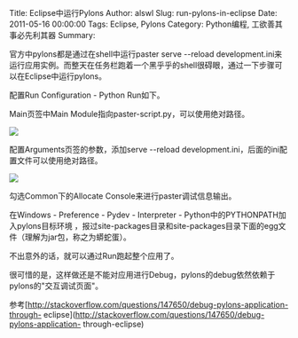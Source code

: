 Title: Eclipse中运行Pylons
Author: alswl
Slug: run-pylons-in-eclipse
Date: 2011-05-16 00:00:00
Tags: Eclipse, Pylons
Category: Python编程, 工欲善其事必先利其器
Summary: 

官方中pylons都是通过在shell中运行paster serve --reload
development.ini来运行应用实例。而整天在任务栏跑着一个黑乎乎的shell很碍眼，通过一下步骤可以在Eclipse中运行pylons。

配置Run Configuration - Python Run如下。

Main页签中Main Module指向paster-script.py，可以使用绝对路径。

![](http://upload-log4d.qiniudn.com/2011/05/eclipse-main.png)

配置Arguments页签的参数，添加serve --reload development.ini，后面的ini配置文件可以使用绝对路径。

![](http://upload-log4d.qiniudn.com/2011/05/eclipse-arguments.png)

勾选Common下的Allocate Console来进行paster调试信息输出。

在Windows - Preference - Pydev - Interpreter - Python中的PYTHONPATH加入pylons目标环境
，报过site-packages目录和site-packages目录下面的egg文件（理解为jar包，称之为蟒蛇蛋）。

不出意外的话，就可以通过Run跑起整个应用了。

很可惜的是，这样做还是不能对应用进行Debug，pylons的debug依然依赖于pylons的"交互调试页面"。

参考[http://stackoverflow.com/questions/147650/debug-pylons-application-through-
eclipse](http://stackoverflow.com/questions/147650/debug-pylons-application-
through-eclipse)

